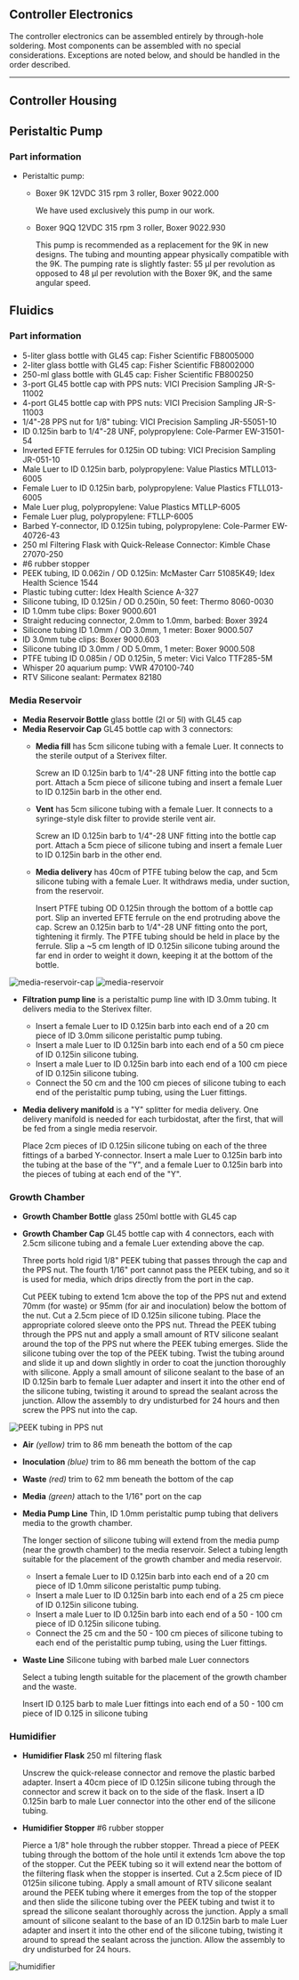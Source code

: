 ## Controller Electronics

The controller electronics can be assembled entirely by through-hole soldering. Most components can be assembled with no special considerations. Exceptions are noted below, and should be handled in the order described.

* **

## Controller Housing

## Peristaltic Pump

### Part information
* Peristaltic pump: 
  * Boxer 9K 12VDC 315 rpm 3 roller, Boxer 9022.000
    
    We have used exclusively this pump in our work.
    
  * Boxer 9QQ 12VDC 315 rpm 3 roller, Boxer 9022.930
  
    This pump is recommended as a replacement for the 9K in new designs. The tubing and mounting appear physically compatible with the 9K. The pumping rate is slightly faster: 55 µl per revolution as opposed to 48 µl per revolution with the Boxer 9K, and the same angular speed.

## Fluidics

### Part information
* 5-liter glass bottle with GL45 cap: Fisher Scientific FB8005000
* 2-liter glass bottle with GL45 cap: Fisher Scientific FB8002000
* 250-ml glass bottle with GL45 cap: Fisher Scientific FB800250
* 3-port GL45 bottle cap with PPS nuts: VICI Precision Sampling JR-S-11002
* 4-port GL45 bottle cap with PPS nuts: VICI Precision Sampling JR-S-11003
* 1/4"-28 PPS nut for 1/8" tubing: VICI Precision Sampling JR-55051-10
* ID 0.125in barb to 1/4"-28 UNF, polypropylene: Cole-Parmer EW-31501-54
* Inverted EFTE ferrules for 0.125in OD tubing: VICI Precision Sampling JR-051-10
* Male Luer to ID 0.125in barb, polypropylene: Value Plastics MTLL013-6005
* Female Luer to ID 0.125in barb, polypropylene: Value Plastics FTLL013-6005
* Male Luer plug, polypropylene: Value Plastics MTLLP-6005
* Female Luer plug, polypropylene: FTLLP-6005
* Barbed Y-connector, ID 0.125in tubing, polypropylene: Cole-Parmer EW-40726-43
* 250 ml Filtering Flask with Quick-Release Connector: Kimble Chase 27070-250
* #6 rubber stopper
* PEEK tubing, ID 0.062in / OD 0.125in: McMaster Carr 51085K49; Idex Health Science 1544
* Plastic tubing cutter: Idex Health Science A-327
* Silicone tubing, ID 0.125in / OD 0.250in, 50 feet: Thermo 8060-0030
* ID 1.0mm tube clips: Boxer 9000.601
* Straight reducing connector, 2.0mm to 1.0mm, barbed: Boxer 3924
* Silicone tubing ID 1.0mm / OD 3.0mm, 1 meter: Boxer 9000.507
* ID 3.0mm tube clips: Boxer 9000.603
* Silicone tubing ID 3.0mm / OD 5.0mm, 1 meter: Boxer 9000.508
* PTFE tubing ID 0.085in / OD 0.125in, 5 meter: Vici Valco TTF285-5M
* Whisper 20 aquarium pump: VWR 470100-740
* RTV Silicone sealant: Permatex 82180

### Media Reservoir
* **Media Reservoir Bottle** glass bottle (2l or 5l) with GL45 cap
* **Media Reservoir Cap** GL45 bottle cap with 3 connectors:
  * **Media fill** has 5cm silicone tubing with a female Luer. It connects to the sterile output of a Sterivex filter.
  
    Screw an ID 0.125in barb to 1/4"-28 UNF fitting into the bottle cap port. Attach a 5cm piece of silicone tubing and insert a female Luer to ID 0.125in barb in the other end.

  * **Vent** has 5cm silicone tubing with a female Luer. It connects to a syringe-style disk filter to provide sterile vent air.
  
    Screw an ID 0.125in barb to 1/4"-28 UNF fitting into the bottle cap port. Attach a 5cm piece of silicone tubing and insert a female Luer to ID 0.125in barb in the other end.
      
  * **Media delivery** has 40cm of PTFE tubing below the cap, and 5cm silicone tubing with a female Luer. It withdraws media, under suction, from the reservoir.
  
      Insert PTFE tubing OD 0.125in through the bottom of a bottle cap port. Slip an inverted EFTE ferrule on the end protruding above the cap. Screw an 0.125in barb to 1/4"-28 UNF fitting onto the port, tightening it firmly. The PTFE tubing should be held in place by the ferrule. Slip a ~5 cm length of ID 0.125in silicone tubing around the far end in order to weight it down, keeping it at the bottom of the bottle.
  
![media-reservoir-cap](./media-reservoir-cap.JPG)
![media-reservoir](./media-reservoir.JPG)  
  
* **Filtration pump line** is a peristaltic pump line with ID 3.0mm tubing. It delivers media to the Sterivex filter.

  * Insert a female Luer to ID 0.125in barb into each end of a 20 cm piece of ID 3.0mm silicone peristaltic pump tubing.
  * Insert a male Luer to ID 0.125in barb into each end of a 50 cm piece of ID 0.125in silicone tubing.
  * Insert a male Luer to ID 0.125in barb into each end of a 100 cm piece of ID 0.125in silicone tubing.
  * Connect the 50 cm and the 100 cm pieces of silicone tubing to each end of the peristaltic pump tubing, using the Luer fittings.

* **Media delivery manifold** is a "Y" splitter for media delivery. One delivery manifold is needed for each turbidostat, after the first, that will be fed from a single media reservoir.
  
  Place 2cm pieces of ID 0.125in silicone tubing on each of the three fittings of a barbed Y-connector. Insert a male Luer to 0.125in barb into the tubing at the base of the "Y", and a female Luer to 0.125in barb into the pieces of tubing at each end of the "Y".
    
### Growth Chamber
* **Growth Chamber Bottle** glass 250ml bottle with GL45 cap
* **Growth Chamber Cap** GL45 bottle cap with 4 connectors, each with 2.5cm silicone tubing and a female Luer extending above the cap. 

  Three ports hold rigid 1/8" PEEK tubing that passes through the cap and the PPS nut. The fourth 1/16" port cannot pass the PEEK tubing, and so it is used for media, which drips directly from the port in the cap.
  
  Cut PEEK tubing to extend 1cm above the top of the PPS nut and extend 70mm (for waste) or 95mm (for air and inoculation) below the bottom of the nut. Cut a 2.5cm piece of ID 0.125in silicone tubing. Place the appropriate colored sleeve onto the PPS nut. Thread the PEEK tubing through the PPS nut and apply a small amount of RTV silicone sealant around the top of the PPS nut where the PEEK tubing emerges. Slide the silicone tubing over the top of the PEEK tubing. Twist the tubing around and slide it up and down slightly in order to coat the junction thoroughly with silicone. Apply a small amount of silicone sealant to the base of an ID 0.125in barb to female Luer adapter and insert it into the other end of the silicone tubing, twisting it around to spread the sealant across the junction. Allow the assembly to dry undisturbed for 24 hours and then screw the PPS nut into the cap.

![PEEK tubing in PPS nut](./growth-chamber-port.JPG)

  * **Air** *(yellow)* trim to 86 mm beneath the bottom of the cap
  
  * **Inoculation** *(blue)* trim to 86 mm beneath the bottom of the cap
  
  * **Waste** *(red)* trim to 62 mm beneath the bottom of the cap
  
  * **Media** *(green)* attach to the 1/16" port on the cap 

* **Media Pump Line** Thin, ID 1.0mm peristaltic pump tubing that delivers media to the growth chamber.

  The longer section of silicone tubing will extend from the media pump (near the growth chamber) to the media reservoir. Select a tubing length suitable for the placement of the growth chamber and media reservoir.

  * Insert a female Luer to ID 0.125in barb into each end of a 20 cm piece of ID 1.0mm silicone peristaltic pump tubing.
  * Insert a male Luer to ID 0.125in barb into each end of a 25 cm piece of ID 0.125in silicone tubing.
  * Insert a male Luer to ID 0.125in barb into each end of a 50 - 100 cm piece of ID 0.125in silicone tubing.
  * Connect the 25 cm and the 50 - 100 cm pieces of silicone tubing to each end of the peristaltic pump tubing, using the Luer fittings.

* **Waste Line** Silicone tubing with barbed male Luer connectors

  Select a tubing length suitable for the placement of the growth chamber and the waste.

  Insert ID 0.125 barb to male Luer fittings into each end of a 50 - 100 cm piece of ID 0.125 in silicone tubing

### Humidifier
* **Humidifier Flask** 250 ml filtering flask
  
  Unscrew the quick-release connector and remove the plastic barbed adapter. Insert a 40cm piece of ID 0.125in silicone tubing through the connector and screw it back on to the side of the flask. Insert a ID 0.125in barb to male Luer connector into the other end of the silicone tubing.
  
* **Humidifier Stopper** #6 rubber stopper

  Pierce a 1/8" hole through the rubber stopper. Thread a piece of PEEK tubing through the bottom of the hole until it extends 1cm above the top of the stopper. Cut the PEEK tubing so it will extend near the bottom of the filtering flask when the stopper is inserted. Cut a 2.5cm piece of ID 0125in silicone tubing. Apply a small amount of RTV silicone sealant around the PEEK tubing where it emerges from the top of the stopper and then slide the silicone tubing over the PEEK tubing and twist it to spread the silicone sealant thoroughly across the junction. Apply a small amount of silicone sealant to the base of an ID 0.125in barb to male Luer adapter and insert it into the other end of the silicone tubing, twisting it around to spread the sealant across the junction. Allow the assembly to dry undisturbed for 24 hours.

![humidifier](./humidifier.JPG)